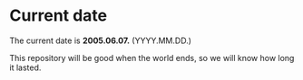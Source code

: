 # Current date

The current date is **2005.06.07.** (YYYY.MM.DD.)

This repository will be good when the world ends, so we will know how long it lasted.